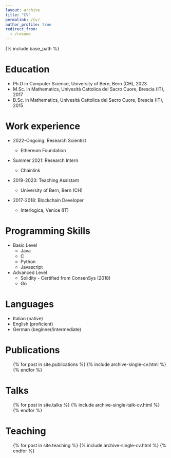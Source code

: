 ```yaml
---
layout: archive
title: "CV"
permalink: /cv/
author_profile: true
redirect_from:
  - /resume
---
```


{% include base_path %}

Education
======

* Ph.D in Computer Science, University of Bern, Bern (CH), 2023 
* M.Sc. in Mathematics, Univesità Cattolica del Sacro Cuore, Brescia (IT), 2017
* B.Sc. in Mathematics, Univesità Cattolica del Sacro Cuore, Brescia (IT), 2015

Work experience
======

* 2022-Ongoing: Research Scientist
  * Ethereum Foundation

* Summer 2021: Research Intern
  * Chainlink

* 2019-2023: Teaching Assistant
  * University of Bern, Bern (CH)

* 2017-2018: Blockchain Developer
  * Interlogica, Venice (IT)

Programming Skills
======
* Basic Level
  * Java
  * C
  * Python
  * Javascript
* Advanced Level
  * Solidity - Certified from ConsenSys (2018)
  * Go

Languages
======
* Italian (native)
* English (proficient)
* German (beginner/intermediate)

Publications
======
  <ul>{% for post in site.publications %}
    {% include archive-single-cv.html %}
  {% endfor %}</ul>
  
Talks
======
  <ul>{% for post in site.talks %}
    {% include archive-single-talk-cv.html %}
  {% endfor %}</ul>
  
Teaching
======
  <ul>{% for post in site.teaching %}
    {% include archive-single-cv.html %}
  {% endfor %}</ul>

